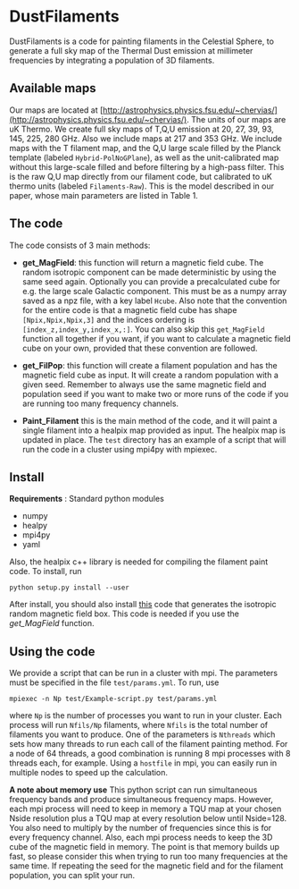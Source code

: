 DustFilaments
=====

DustFilaments is a code for painting filaments in the Celestial Sphere, to generate a full sky map of the Thermal Dust emission at millimeter frequencies by integrating a population of 3D filaments.

Available maps
--------------

Our maps are located at [http://astrophysics.physics.fsu.edu/~chervias/](http://astrophysics.physics.fsu.edu/~chervias/).
The units of our maps are uK Thermo.
We create full sky maps of T,Q,U emission at 20, 27, 39, 93, 145, 225, 280 GHz. Also we include maps at 217 and 353 GHz. We include maps with the T filament map, and the Q,U large scale filled by the Planck template (labeled `Hybrid-PolNoGPlane`), as well as the unit-calibrated map without this large-scale filled and before filtering by a high-pass filter. This is the raw Q,U map directly from our filament code, but calibrated to uK thermo units (labeled `Filaments-Raw`).
This is the model described in our paper, whose main parameters are listed in Table 1.

The code
--------

The code consists of 3 main methods:
* **get_MagField**: this function will return a magnetic field cube. The random isotropic component can be made deterministic by using the same seed again. Optionally you can provide a precalculated cube for e.g. the large scale Galactic component. This must be as a numpy array saved as a npz file, with a key label `Hcube`. Also note that the convention for the entire code is that a magnetic field cube has shape `[Npix,Npix,Npix,3]` and the indices ordering is `[index_z,index_y,index_x,:]`. You can also skip this `get_MagField` function all together if you want, if you want to calculate a magnetic field cube on your own, provided that these convention are followed. 

* **get_FilPop**: this function will create a filament population and has the magnetic field cube as input. It will create a random population with a given seed. Remember to always use the same magnetic field and population seed if you want to make two or more runs of the code if you are running too many frequency channels. 

* **Paint_Filament** this is the main method of the code, and it will paint a single filament into a healpix map provided as input. The healpix map is updated in place. The `test` directory has an example of a script that will run the code in a cluster using mpi4py with mpiexec.

Install
-------

**Requirements** : Standard python modules
* numpy
* healpy
* mpi4py
* yaml

Also, the healpix c++ library is needed for compiling the filament paint code.
To install, run 
```
python setup.py install --user
```
After install, you should also install [this](https://github.com/huffenberger-cosmology/magnetic-field-power-spectrum) code that generates the isotropic random magnetic field box. This code is needed if you use the *get_MagField* function.

Using the code
--------------

We provide a script that can be run in a cluster with mpi. The parameters must be specified in the file `test/params.yml`. To run, use
```
mpiexec -n Np test/Example-script.py test/params.yml
```
where `Np` is the number of processes you want to run in your cluster. Each process will run `Nfils/Np` filaments, where `Nfils` is the total number of filaments you want to produce. One of the parameters is `Nthreads` which sets how many threads to run each call of the filament painting method. For a node of 64 threads, a good combination is running 8 mpi processes with 8 threads each, for example. Using a `hostfile` in mpi, you can easily run in multiple nodes to speed up the calculation.

**A note about memory use** This python script can run simultaneous frequency bands and produce simultaneous frequency maps. However, each mpi process will need to keep in memory a TQU map at your chosen Nside resolution plus a TQU map at every resolution below until Nside=128. You also need to multiply by the number of frequencies since this is for every frequency channel. Also, each mpi process needs to keep the 3D cube of the magnetic field in memory. The point is that memory builds up fast, so please consider this when trying to run too many frequencies at the same time. If repeating the seed for the magnetic field and for the filament population, you can split your run.
